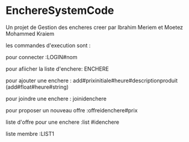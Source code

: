 # EnchereSystemCode
Un projet de Gestion des encheres creer par Ibrahim Meriem et Moetez Mohammed Kraiem

les commandes d'execution sont :

pour connecter :LOGIN#nom

pour afiicher la liste d'enchere: ENCHERE

pour ajouter une enchere : add#prixinitiale#heure#descriptionproduit (add#float#heure#string)

pour joindre  une enchere : joinidenchere 

pour proposer un nouveau  offre :offreidenchere#prix

liste d'offre pour une enchere :list #idenchere

liste membre :LIST1
